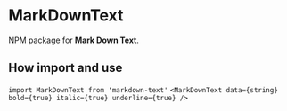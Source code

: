 # MarkDownText
NPM package for **Mark Down Text**.

## How import and use 
``` import MarkDownText from 'markdown-text' ```
``` <MarkDownText data={string} bold={true} italic={true} underline={true} /> ```

 <!-- IMAGE :
![GeeksForGeeks Logo](
https://media.geeksforgeeks.org/wp-content/uploads/geeksforgeeks-6.png)

    LINK :
[GeeksForGeeks](https://www.geeksforgeeks.org/) -->
